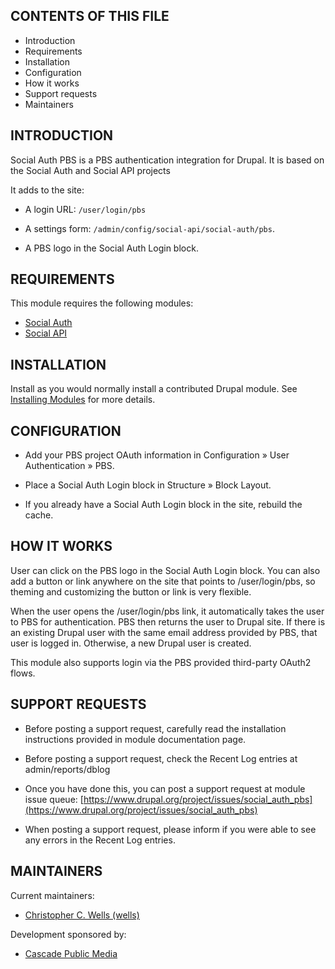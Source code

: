 CONTENTS OF THIS FILE
---------------------

 * Introduction
 * Requirements
 * Installation
 * Configuration
 * How it works
 * Support requests
 * Maintainers


INTRODUCTION
------------

Social Auth PBS is a PBS authentication integration for
Drupal. It is based on the Social Auth and Social API projects

It adds to the site:

* A login URL: `/user/login/pbs`

* A settings form: `/admin/config/social-api/social-auth/pbs`.

* A PBS logo in the Social Auth Login block.


REQUIREMENTS
------------

This module requires the following modules:

* [Social Auth](https://drupal.org/project/social_auth)
* [Social API](https://drupal.org/project/social_api)


INSTALLATION
------------

Install as you would normally install a contributed Drupal module. See
[Installing Modules](https://www.drupal.org/docs/extending-drupal/installing-modules)
for more details.


CONFIGURATION
-------------

 * Add your PBS project OAuth information in
   Configuration » User Authentication » PBS.

 * Place a Social Auth Login block in Structure » Block Layout.

 * If you already have a Social Auth Login block in the site, rebuild the cache.


HOW IT WORKS
------------

User can click on the PBS logo in the Social Auth Login block. You can also add
a button or link anywhere on the site that points to /user/login/pbs, so
theming and customizing the button or link is very flexible.

When the user opens the /user/login/pbs link, it automatically takes the user to
PBS for authentication. PBS then returns the user to Drupal site. If there is an
existing Drupal user with the same email address provided by PBS, that user is
logged in. Otherwise, a new Drupal user is created.

This module also supports login via the PBS provided third-party OAuth2 flows.


SUPPORT REQUESTS
----------------

* Before posting a support request, carefully read the installation
  instructions provided in module documentation page.

* Before posting a support request, check the Recent Log entries at
  admin/reports/dblog

* Once you have done this, you can post a support request at module issue
  queue: [https://www.drupal.org/project/issues/social_auth_pbs](https://www.drupal.org/project/issues/social_auth_pbs)

* When posting a support request, please inform if you were able to see any
  errors in the Recent Log entries.


MAINTAINERS
-----------

Current maintainers:

* [Christopher C. Wells (wells)](https://www.drupal.org/u/wells)

Development sponsored by:

* [Cascade Public Media](https://www.drupal.org/cascade-public-media)
